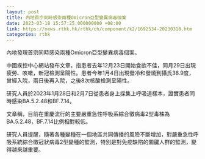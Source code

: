 ```yaml
---
layout: post
title: 內地首宗同時感染兩種Omicron亞型變異病毒個案
date: 2023-03-18 15:57:25.000000000 +08:00
link: https://news.rthk.hk/rthk/ch/component/k2/1692534-20230318.htm
categories: rthk
---
```


內地發現首宗同時感染兩種Omicron亞型變異病毒個案。

中國疾控中心網站發布文章，指患者去年12月23日開始食欲不佳，同月29日出現疲勞、咳嗽，新冠檢測呈陽性。患者今年1月4日出現發冷和發燒到攝氏38.9度，曾經入院，兩日後再入院，之後8次核酸檢測呈陽性。

研究人員於2023年1月28日和2月7日從患者身上採集上呼吸道樣本，證實患者同時感染BA.5.2.48和BF.7.14。

文章稱，目前在重慶流行的主要嚴重急性呼吸系綜合徵病毒2型毒株為BA.5.2.48，BF.7.14比例相對較低。

研究人員提醒，隨著各種變種在一個地區共同傳播的風險不斷增加，對嚴重急性呼吸系統綜合徵冠狀病毒2型變種的監測，特別是對免疫缺陷的關鍵人群的監測，變得越來越重要。
